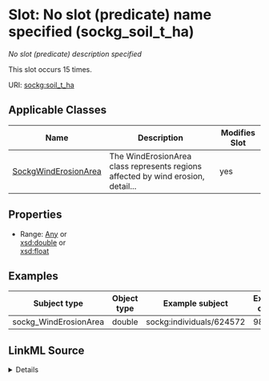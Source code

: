 

# Slot: No slot (predicate) name specified (sockg_soil_t_ha)


_No slot (predicate) description specified_






This slot occurs 15 times.


URI: [sockg:soil_t_ha](https://idir.uta.edu/sockg-ontology/docs/soil_t_ha)



<!-- no inheritance hierarchy -->





## Applicable Classes

| Name | Description | Modifies Slot |
| --- | --- | --- |
| [SockgWindErosionArea](../classes/SockgWindErosionArea.md) | The WindErosionArea class represents regions affected by wind erosion, detail... |  yes  |







## Properties

* Range: [Any](../classes/Any.md)&nbsp;or&nbsp;<br />[xsd:double](http://www.w3.org/2001/XMLSchema#double)&nbsp;or&nbsp;<br />[xsd:float](http://www.w3.org/2001/XMLSchema#float)






## Examples

| Subject type | Object type | Example subject | Example object | Occurrences |
| --- | --- | --- | --- | --- |
| sockg_WindErosionArea | double | sockg:individuals/624572 | 987.2 | 15 |




## LinkML Source

<details>

```yaml
name: sockg_soil_t_ha
annotations:
  count:
    tag: count
    value: 15
description: No slot (predicate) description specified
title: No slot (predicate) name specified
examples:
- object:
    example_object: '987.2'
    example_object_type: double
    example_predicate: sockg:soil_t_ha
    example_subject: sockg:individuals/624572
    example_subject_type: sockg_WindErosionArea
from_schema: soc-kg
rank: 1000
domain: sockg_WindErosionArea
slot_uri: sockg:soil_t_ha
alias: sockg_soil_t_ha
domain_of:
- sockg_WindErosionArea
range: Any
any_of:
- range: double
- range: float

```
</details>